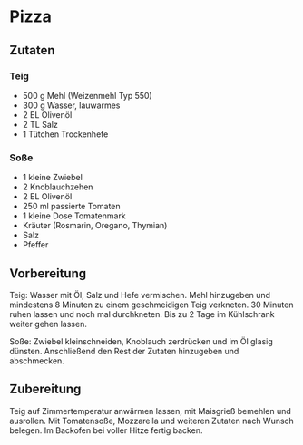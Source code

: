 # Pizza

## Zutaten

### Teig

- 500 g Mehl (Weizenmehl Typ 550)
- 300 g Wasser, lauwarmes
- 2 EL Olivenöl
- 2 TL Salz
- 1 Tütchen Trockenhefe

### Soße

- 1 kleine Zwiebel
- 2 Knoblauchzehen
- 2 EL Olivenöl
- 250 ml passierte Tomaten
- 1 kleine Dose Tomatenmark
- Kräuter (Rosmarin, Oregano, Thymian)
- Salz
- Pfeffer

## Vorbereitung

Teig: Wasser mit Öl, Salz und Hefe vermischen. Mehl hinzugeben und mindestens 8 Minuten zu einem geschmeidigen Teig verkneten. 30 Minuten ruhen lassen und noch mal durchkneten. Bis zu 2 Tage im Kühlschrank weiter gehen lassen.

Soße: Zwiebel kleinschneiden, Knoblauch zerdrücken und im Öl glasig dünsten. Anschließend den Rest der Zutaten hinzugeben und abschmecken.

## Zubereitung

Teig auf Zimmertemperatur anwärmen lassen, mit Maisgrieß bemehlen und ausrollen. Mit Tomatensoße, Mozzarella und weiteren Zutaten nach Wunsch belegen. Im Backofen bei voller Hitze fertig backen.